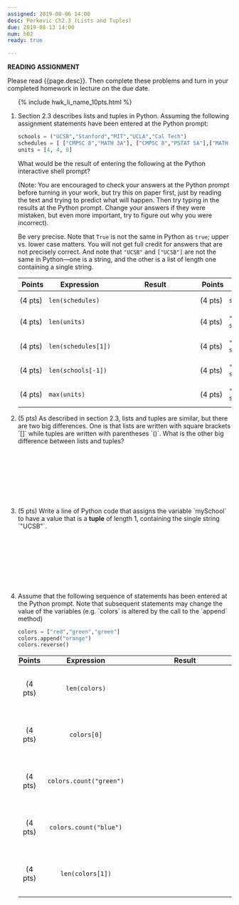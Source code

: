 ```yaml
---
assigned: 2019-08-06 14:00
desc: Perkovic Ch2.3 (Lists and Tuples)
due: 2019-08-13 14:00
num: h02
ready: true

---
```


<b>READING ASSIGNMENT</b>

Please read {{page.desc}}.  Then complete these problems and turn in your completed homework in lecture on the due date.

<ol>

{% include hwk_li_name_10pts.html %}

<li markdown="1">

Section 2.3 describes lists and tuples in Python.  Assuming the following assignment statements have been entered at the Python prompt:

```python
schools = ("UCSB","Stanford","MIT","UCLA","Cal Tech")
schedules = [ ["CMPSC 8","MATH 3A"], ["CMPSC 8","PSTAT 5A"],["MATH 3B"] ]
units = [4, 4, 8]
```

What would be the result of entering the following at
the Python interactive shell prompt?

(Note: You are encouraged to check your answers at the Python prompt
before turning in your work, but try this on paper first, just by
reading the text and trying to predict what will happen. Then try
typing in the results at the Python prompt. Change your answers if
they were mistaken, but even more important, try to figure out why you
were incorrect).

Be very precise.  Note that `True` is not the same in Python as `true`; upper
vs. lower case matters.  You will not get full credit for answers that are not
precisely correct.  And note that `"UCSB"` and `["UCSB"]` are not the same in Python&mdash;one is a string, and the other is a list of length one containing a single string.

<style>
div.bigger table * td { padding: 0.7em 3pt 0.7em 3pt; }
span.wide { padding: 0pt 4em 0pt 4em; }
</style>

<div class="bigger" markdown="1">

| Points  | Expression  | <span class="wide">Result</span> | Points  | Expression  | <span class="wide">Result</span> |
|---------|--------------------|--|---------|----------------------------|--|
| (4 pts) | `len(schedules)`   |  | (4 pts) | `sum(units)`               |  |
| (4 pts) | `len(units)`       |  | (4 pts) | `"CMPSC 8" in schedules[0]`|  |
| (4 pts) | `len(schedules[1])`|  | (4 pts) | `"UCI" in schools`         |  |
| (4 pts) | `len(schools[-1])` |  | (4 pts) | `"U" in schools[1]`        |  |
| (4 pts) | `max(units)`       |  | (4 pts) | `"MATH 3B" in schedules`   |  |

</div>
<div class="pagebreak"></div>
</li>


<li style="margin-bottom:10em;" markdown="1">
(5 pts) As described in section 2.3, lists and tuples are similar, but there are two big differences.  One is that lists are written with square brackets `[]` while tuples are written with parentheses `()`. What is the other big difference between lists and tuples?


</li>

<li style="margin-bottom:10em;" markdown="1">
(5 pts) Write a line of Python code that assigns the variable `mySchool` to have a value that is a <strong>tuple</strong> of length 1, containing the single string `"UCSB"`.


</li>



<li markdown="1"> Assume that the following sequence of statements has been
entered at the Python prompt.  Note that subsequent statements may
change the value of the variables (e.g. `colors` is altered by the
call to the `append` method)

```python
colors = ["red","green","green"]
colors.append("orange")
colors.reverse()
```

<style>
div.evenbigger table * td { padding: 2em 1pt 2em 1pt; text-align: center; }
div.evenbigger table * th { padding: 0em 1pt 0em 1pt; margin: 0 0 0 0;
  text-align:center;}
div.evenbigger table * td code { padding: 0pt 1em 0pt 1em; }
span.wider { padding: 0pt 6em 0pt 6em; }
</style>


<div class="evenbigger" markdown="1">

| Points  | Expression  | <span class="wider">Result</span> | Points  | Expression  | <span class="wider">Result</span> |
|---------|------------------------|--|---------|---------------------------|--|
| (4 pts) | `len(colors)`          |  | (4 pts) | `colors[-1][-2]`          |  |
| (4 pts) | `colors[0]`            |  | (4 pts) | `colors[2][0]`            |  |
| (4 pts) | `colors.count("green")`|  | (4 pts) | `"blue" not in colors`    |  |
| (4 pts) | `colors.count("blue")` |  | (4 pts) | `colors.count(colors[-2])`|  |
| (4 pts) | `len(colors[1])`       |  | (4 pts) | `"an" in colors[0]`       |  |

</div>


</li>

</ol>
